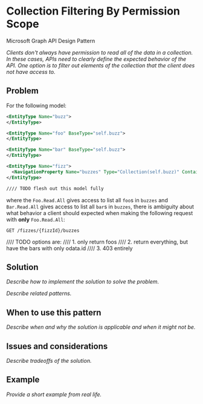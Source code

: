 # Collection Filtering By Permission Scope

Microsoft Graph API Design Pattern

*Clients don't always have permission to read all of the data in a collection. In these cases, APIs need to clearly define the expected behavior of the API. One option is to filter out elements of the collection that the client does not have access to.*


## Problem

For the following model:

```xml
<EntityType Name="buzz">
</EntityType>

<EntityType Name="foo" BaseType="self.buzz">
</EntityType>

<EntityType Name="bar" BaseType="self.buzz">
</EntityType>

<EntityType Name="fizz">
  <NavigationProperty Name="buzzes" Type="Collection(self.buzz)" ContainsTarget="false" />
</EntityType>

//// TODO flesh out this model fully
```

where the `Foo.Read.All` gives access to list all `foo`s in `buzzes` and `Bar.Read.All` gives access to list all `bar`s in `buzzes`, there is ambiguity about what behavior a client should expected when making the following request with **only** `Foo.Read.All`:

```http
GET /fizzes/{fizzId}/buzzes
```

//// TODO options are:
//// 1. only return foos
//// 2. return everything, but have the bars with only odata.id
//// 3. 403 entirely

## Solution

*Describe how to implement the solution to solve the problem.*

*Describe related patterns.*

## When to use this pattern

*Describe when and why the solution is applicable and when it might not be.*

## Issues and considerations

*Describe tradeoffs of the solution.*

## Example

*Provide a short example from real life.*
